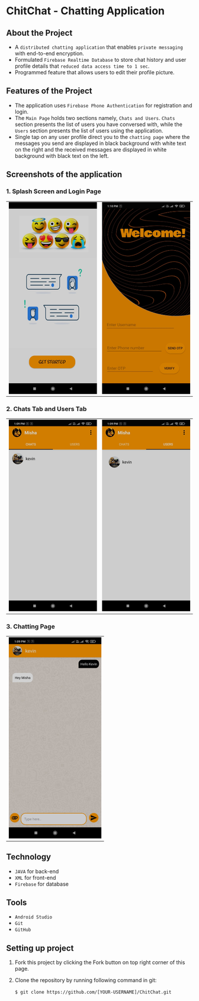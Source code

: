 # ChitChat - Chatting Application

## About the Project

- A `distributed chatting application` that enables `private messaging` with end-to-end encryption.
- Formulated `Firebase Realtime Database` to store chat history and user profile details that `reduced data access time to 1 sec`.
- Programmed feature that allows users to edit their profile picture.

## Features of the Project

- The application uses `Firebase Phone Authentication` for registration and login.
- The `Main Page` holds two sections namely, `Chats and Users`. `Chats` section presents the list of users you have conversed with, while the `Users` section presents the list of users using the application.
- Single tap on any user profile direct you to the `chatting page` where the messages you send are displayed in black background with white text on the right and the received messages are displayed in white background with black text on the left.

## Screenshots of the application

### 1. Splash Screen and Login Page

<table>
        <tr> 
        <td><img src = "screenshots/splash_screen.jpeg"  width="250"></td>
        <td><img src = "screenshots/login.jpeg" width="250"></td>
        </tr>
</table>

### 2. Chats Tab and Users Tab

<table>
        <tr> 
        <td><img src = "screenshots/chat_section.jpeg"  width="250"></td>
        <td><img src = "screenshots/users_section.jpeg" width="250"></td>
        </tr>
</table>

### 3. Chatting Page

<table>
        <tr> 
                <td><img src = "screenshots/chat_page.jpeg"  width="250"></td>
        </tr>
</table>

## Technology

- `JAVA` for back-end
- `XML` for front-end
- `Firebase` for database

## Tools

- `Android Studio`
- `Git`
- `GitHub`

## Setting up project

1. Fork this project by clicking the Fork button on top right corner of this page.

2. Clone the repository by running following command in git:

   `$ git clone https://github.com/[YOUR-USERNAME]/ChitChat.git`
